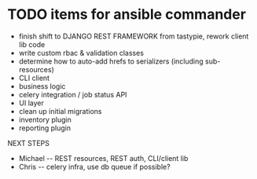 TODO items for ansible commander
================================

* finish shift to DJANGO REST FRAMEWORK from tastypie, rework client lib code
* write custom rbac & validation classes
* determine how to auto-add hrefs to serializers (including sub-resources)
* CLI client
* business logic 
* celery integration / job status API
* UI layer
* clean up initial migrations
* inventory plugin
* reporting plugin

NEXT STEPS

* Michael -- REST resources, REST auth, CLI/client lib
* Chris -- celery infra, use db queue if possible?
